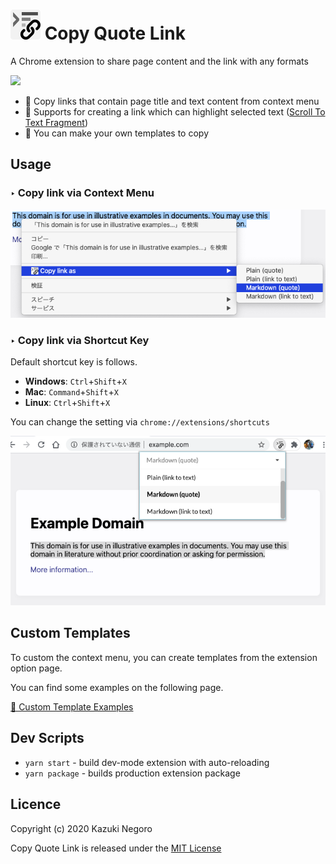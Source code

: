 # ![](app/icons/icon-48.png) Copy Quote Link

A Chrome extension to share page content and the link with any formats

[![](https://img.shields.io/chrome-web-store/v/ghekfhokmbflcadbpnpghlmkokcbipde.svg?style=flat-square)](https://chrome.google.com/webstore/detail/ghekfhokmbflcadbpnpghlmkokcbipde)

- 🔗 Copy links that contain page title and text content from context menu
- 🔦 Supports for creating a link which can highlight selected text ([Scroll To Text Fragment](https://wicg.github.io/scroll-to-text-fragment/))
- 📝 You can make your own templates to copy

## Usage

### ‣ Copy link via Context Menu

![](docs/images/usage-context-menu.png)

### ‣ Copy link via Shortcut Key

Default shortcut key is follows. 

- **Windows**: `Ctrl`+`Shift`+`X`
- **Mac**: `Command`+`Shift`+`X`
- **Linux**: `Ctrl`+`Shift`+`X`

You can change the setting via `chrome://extensions/shortcuts`

![](docs/images/usage-shortcut-key.png)

## Custom Templates

To custom the context menu, you can create templates from the extension option page.

You can find some examples on the following page.

[📝 Custom Template Examples](docs/template_examples.md)

## Dev Scripts

- `yarn start` - build dev-mode extension with auto-reloading
- `yarn package` - builds production extension package 

## Licence

Copyright (c) 2020 Kazuki Negoro

Copy Quote Link is released under the [MIT License](LICENSE)
